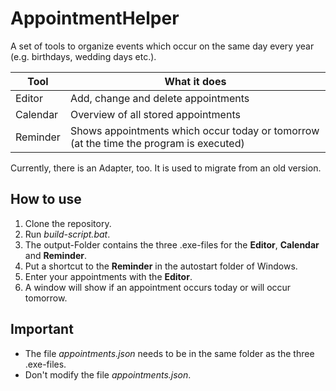 # AppointmentHelper
A set of tools to organize events which occur on the same day every year (e.g. birthdays, wedding days etc.).

Tool     | What it does
-------- | -------------------------------------------------------------------------------------
Editor   | Add, change and delete appointments
Calendar | Overview of all stored appointments
Reminder | Shows appointments which occur today or tomorrow (at the time the program is executed)

Currently, there is an Adapter, too. It is used to migrate from an old version.

## How to use
1. Clone the repository.
2. Run *build-script.bat*.
3. The output-Folder contains the three .exe-files for the **Editor**, **Calendar** and **Reminder**.
4. Put a shortcut to the **Reminder** in the autostart folder of Windows.
5. Enter your appointments with the **Editor**.
6. A window will show if an appointment occurs today or will occur tomorrow.
  
## Important
- The file *appointments.json* needs to be in the same folder as the three .exe-files.
- Don't modify the file *appointments.json*.

